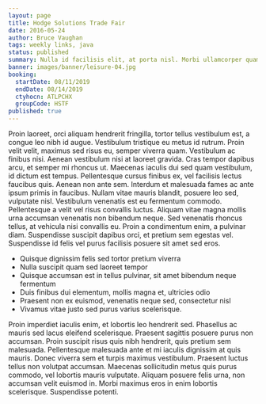 ```yaml
---
layout: page
title: Hodge Solutions Trade Fair
date: 2016-05-24
author: Bruce Vaughan
tags: weekly links, java
status: published
summary: Nulla id facilisis elit, at porta nisl. Morbi ullamcorper quam.
banner: images/banner/leisure-04.jpg
booking:
  startDate: 08/11/2019
  endDate: 08/14/2019
  ctyhocn: ATLPCHX
  groupCode: HSTF
published: true
---
```

Proin laoreet, orci aliquam hendrerit fringilla, tortor tellus vestibulum est, a congue leo nibh id augue. Vestibulum tristique eu metus id rutrum. Proin velit velit, maximus sed risus eu, semper viverra quam. Vestibulum ac finibus nisi. Aenean vestibulum nisi at laoreet gravida. Cras tempor dapibus arcu, et semper mi rhoncus ut. Maecenas iaculis dui sed quam vestibulum, id dictum est tempus. Pellentesque cursus finibus ex, vel facilisis lectus faucibus quis. Aenean non ante sem. Interdum et malesuada fames ac ante ipsum primis in faucibus.
Nullam vitae mauris blandit, posuere leo sed, vulputate nisl. Vestibulum venenatis est eu fermentum commodo. Pellentesque a velit vel risus convallis luctus. Aliquam vitae magna mollis urna accumsan venenatis non bibendum neque. Sed venenatis rhoncus tellus, at vehicula nisi convallis eu. Proin a condimentum enim, a pulvinar diam. Suspendisse suscipit dapibus orci, et pretium sem egestas vel. Suspendisse id felis vel purus facilisis posuere sit amet sed eros.

* Quisque dignissim felis sed tortor pretium viverra
* Nulla suscipit quam sed laoreet tempor
* Quisque accumsan est in tellus pulvinar, sit amet bibendum neque fermentum
* Duis finibus dui elementum, mollis magna et, ultricies odio
* Praesent non ex euismod, venenatis neque sed, consectetur nisl
* Vivamus vitae justo sed purus varius scelerisque.

Proin imperdiet iaculis enim, et lobortis leo hendrerit sed. Phasellus ac mauris sed lacus eleifend scelerisque. Praesent sagittis posuere purus non accumsan. Proin suscipit risus quis nibh hendrerit, quis pretium sem malesuada. Pellentesque malesuada ante et mi iaculis dignissim at quis mauris. Donec viverra sem et turpis maximus vestibulum. Praesent luctus tellus non volutpat accumsan. Maecenas sollicitudin metus quis purus commodo, vel lobortis mauris vulputate. Aliquam posuere felis urna, non accumsan velit euismod in. Morbi maximus eros in enim lobortis scelerisque. Suspendisse potenti.
